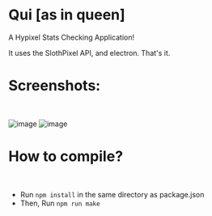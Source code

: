 <h1>Qui [as in queen]</h1>

A Hypixel Stats Checking Application!


It uses the SlothPixel API, and electron. That's it.


<h1>Screenshots:</h1>
<br/>

![image](https://user-images.githubusercontent.com/83178953/130350005-77195bc0-ae3b-4864-997f-df024c1c98c5.png)
![image](https://user-images.githubusercontent.com/83178953/130350033-4fcd54ad-c6bf-460d-9515-55358168e762.png)

<h1>How to compile?</h1>
<br/>

- Run `npm install` in the same directory as package.json
- Then, Run `npm run make`
